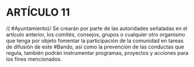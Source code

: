 # ARTÍCULO 11

/( #Ayuntamiento)/
Se crearán por parte de las autoridades señaladas en el artículo anterior, los comités, consejos, grupos o cualquier otro organismo que tenga por objeto fomentar la participación de la comunidad en tareas de difusión de este #Bando, así como la prevención de las conductas que regula, también podrán instrumentar programas, proyectos y acciones para los fines mencionados.